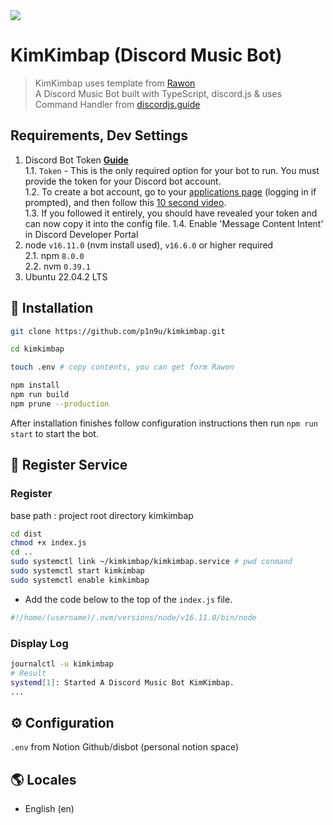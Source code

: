 <img src="https://badgen.net/badge/icon/typescript?icon=typescript&label">

# KimKimbap (Discord Music Bot)

> KimKimbap uses template from [Rawon](https://github.com/Clytage/rawon)   
> A Discord Music Bot built with TypeScript, discord.js & uses Command Handler from [discordjs.guide](https://discordjs.guide)

## Requirements, Dev Settings

1. Discord Bot Token **[Guide](https://discordjs.guide/preparations/setting-up-a-bot-application.html#creating-your-bot)**  
   1.1. `Token` - This is the only required option for your bot to run. You must provide the token for your Discord bot account.   
   1.2. To create a bot account, go to your [applications page](https://discordapp.com/developers/applications/me) (logging in if prompted), and then follow this [10 second video](https://drive.google.com/file/d/1wZG_TBVfjQfj0CEYaRTzS60D-cbfeeYZ/view).   
   1.3. If you followed it entirely, you should have revealed your token and can now copy it into the config file.
   1.4. Enable 'Message Content Intent' in Discord Developer Portal
2. node `v16.11.0` (nvm install used), `v16.6.0` or higher required   
   2.1. npm `8.0.0`   
   2.2. nvm `0.39.1`
3. Ubuntu 22.04.2 LTS

## 🚀 Installation

```bash
git clone https://github.com/p1n9u/kimkimbap.git

cd kimkimbap

touch .env # copy contents, you can get form Rawon

npm install
npm run build
npm prune --production
```
After installation finishes follow configuration instructions then run `npm run start` to start the bot.

## 📝 Register Service

### Register 

base path : project root directory kimkimbap
```bash
cd dist
chmod +x index.js
cd ..
sudo systemctl link ~/kimkimbap/kimkimbap.service # pwd conmand
sudo systemctl start kimkimbap
sudo systemctl enable kimkimbap
```
- Add the code below to the top of the `index.js` file.
```jsx
#!/home/(username)/.nvm/versions/node/v16.11.0/bin/node
```

### Display Log
```bash
journalctl -u kimkimbap
# Result
systemd[1]: Started A Discord Music Bot KimKimbap.
...
```

## ⚙️ Configuration

`.env` from Notion Github/disbot (personal notion space)

## 🌎 Locales

- English (en)
